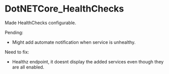 # DotNETCore_HealthChecks

Made HealthChecks configurable.


Pending:
- Might add automate notification when service is unhealthy.

Need to fix:
- Healthz endpoint, it doesnt display the added services even though they are all enabled.
